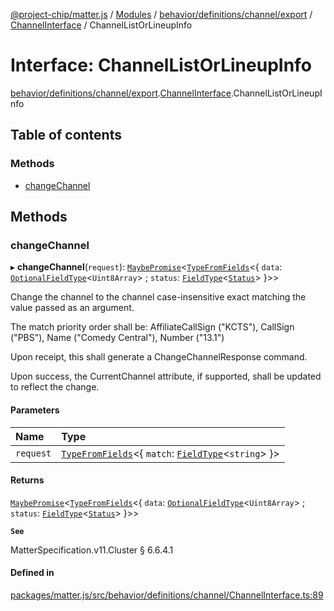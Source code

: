 [@project-chip/matter.js](../README.md) / [Modules](../modules.md) / [behavior/definitions/channel/export](../modules/behavior_definitions_channel_export.md) / [ChannelInterface](../modules/behavior_definitions_channel_export.ChannelInterface.md) / ChannelListOrLineupInfo

# Interface: ChannelListOrLineupInfo

[behavior/definitions/channel/export](../modules/behavior_definitions_channel_export.md).[ChannelInterface](../modules/behavior_definitions_channel_export.ChannelInterface.md).ChannelListOrLineupInfo

## Table of contents

### Methods

- [changeChannel](behavior_definitions_channel_export.ChannelInterface.ChannelListOrLineupInfo.md#changechannel)

## Methods

### changeChannel

▸ **changeChannel**(`request`): [`MaybePromise`](../modules/util_export.md#maybepromise)\<[`TypeFromFields`](../modules/tlv_export.md#typefromfields)\<\{ `data`: [`OptionalFieldType`](tlv_export.OptionalFieldType.md)\<`Uint8Array`\> ; `status`: [`FieldType`](tlv_export.FieldType.md)\<[`Status`](../enums/cluster_export.Channel.Status.md)\>  }\>\>

Change the channel to the channel case-insensitive exact matching the value passed as an argument.

The match priority order shall be: AffiliateCallSign ("KCTS"), CallSign ("PBS"), Name ("Comedy Central"),
Number ("13.1")

Upon receipt, this shall generate a ChangeChannelResponse command.

Upon success, the CurrentChannel attribute, if supported, shall be updated to reflect the change.

#### Parameters

| Name | Type |
| :------ | :------ |
| `request` | [`TypeFromFields`](../modules/tlv_export.md#typefromfields)\<\{ `match`: [`FieldType`](tlv_export.FieldType.md)\<`string`\>  }\> |

#### Returns

[`MaybePromise`](../modules/util_export.md#maybepromise)\<[`TypeFromFields`](../modules/tlv_export.md#typefromfields)\<\{ `data`: [`OptionalFieldType`](tlv_export.OptionalFieldType.md)\<`Uint8Array`\> ; `status`: [`FieldType`](tlv_export.FieldType.md)\<[`Status`](../enums/cluster_export.Channel.Status.md)\>  }\>\>

**`See`**

MatterSpecification.v11.Cluster § 6.6.4.1

#### Defined in

[packages/matter.js/src/behavior/definitions/channel/ChannelInterface.ts:89](https://github.com/project-chip/matter.js/blob/904d0c9b952b91f28a21803759c5e5c66ee4d272/packages/matter.js/src/behavior/definitions/channel/ChannelInterface.ts#L89)
